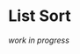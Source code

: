 # List Sort

_work in progress_

<!---
Local Variables:
mode: outline
coding: iso-latin-1
outline-regexp: "#+"
End:
-->
